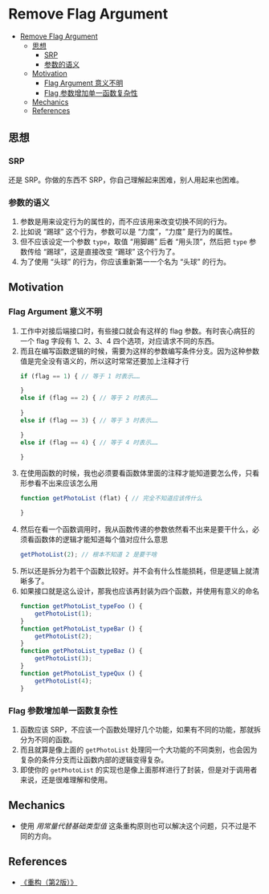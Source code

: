 # Remove Flag Argument

<!-- TOC -->

- [Remove Flag Argument](#remove-flag-argument)
    - [思想](#思想)
        - [SRP](#srp)
        - [参数的语义](#参数的语义)
    - [Motivation](#motivation)
        - [Flag Argument 意义不明](#flag-argument-意义不明)
        - [Flag 参数增加单一函数复杂性](#flag-参数增加单一函数复杂性)
    - [Mechanics](#mechanics)
    - [References](#references)

<!-- /TOC -->


## 思想
### SRP
还是 SRP。你做的东西不 SRP，你自己理解起来困难，别人用起来也困难。

### 参数的语义
1. 参数是用来设定行为的属性的，而不应该用来改变切换不同的行为。
2. 比如说 “踢球” 这个行为，参数可以是 “力度”，“力度” 是行为的属性。
3. 但不应该设定一个参数 `type`，取值 “用脚踢” 后者 “用头顶”，然后把 `type` 参数传给 “踢球”，这是直接改变 “踢球” 这个行为了。
4. 为了使用 “头球” 的行为，你应该重新第一一个名为 “头球” 的行为。


## Motivation
### Flag Argument 意义不明
1. 工作中对接后端接口时，有些接口就会有这样的 flag 参数。有时丧心病狂的一个 flag 字段有 1、2、3、4 四个选项，对应请求不同的东西。
2. 而且在编写函数逻辑的时候，需要为这样的参数编写条件分支。因为这种参数值是完全没有语义的，所以这时常常还要加上注释才行
    ```js
    if (flag == 1) { // 等于 1 时表示……

    }
    else if (flag == 2) { // 等于 2 时表示……
        
    }
    else if (flag == 3) { // 等于 3 时表示……

    }
    else if (flag == 4) { // 等于 4 时表示……

    }
    ```
3. 在使用函数的时候，我也必须要看函数体里面的注释才能知道要怎么传，只看形参看不出来应该怎么用
    ```js
    function getPhotoList (flat) { // 完全不知道应该传什么

    }
    ```
4. 然后在看一个函数调用时，我从函数传递的参数依然看不出来是要干什么，必须看函数体的逻辑才能知道每个值对应什么意思
    ```js
    getPhotoList(2); // 根本不知道 2 是要干啥
    ```
5. 所以还是拆分为若干个函数比较好。并不会有什么性能损耗，但是逻辑上就清晰多了。
6. 如果接口就是这么设计，那我也应该再封装为四个函数，并使用有意义的命名
    ```js
    function getPhotoList_typeFoo () {
        getPhotoList(1);
    }
    function getPhotoList_typeBar () {
        getPhotoList(2);
    }
    function getPhotoList_typeBaz () {
        getPhotoList(3);
    }
    function getPhotoList_typeQux () {
        getPhotoList(4);
    }
    ```
    
### Flag 参数增加单一函数复杂性
1. 函数应该 SRP，不应该一个函数处理好几个功能，如果有不同的功能，那就拆分为不同的函数。
2. 而且就算是像上面的 `getPhotoList` 处理同一个大功能的不同类别，也会因为复杂的条件分支而让函数内部的逻辑变得复杂。
3. 即使你的 `getPhotoList` 的实现也是像上面那样进行了封装，但是对于调用者来说，还是很难理解和使用。



## Mechanics
* 使用 *用常量代替基础类型值* 这条重构原则也可以解决这个问题，只不过是不同的方向。


## References
* [《重构（第2版）》](https://book.douban.com/subject/33400354/)
